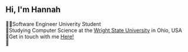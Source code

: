 ## Hi, I'm Hannah

👩‍💻Software Engineer Univerity Student<br/> 
🏫Studying Computer Science at the [Wright State University](https://www.wright.edu/degrees-and-programs/profile/computer-science) in Ohio, USA<br/>
🏡Get in touch with me [Here!](https://linktr.ee/hannahwysong)<br/> 
💭